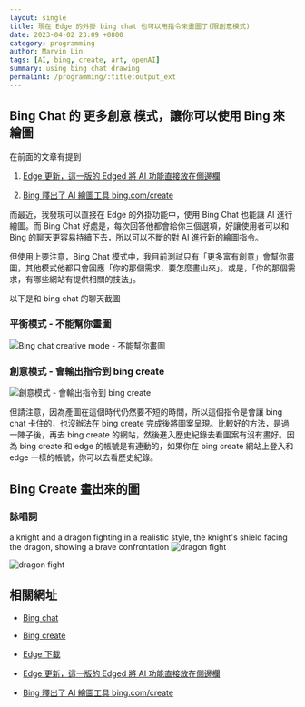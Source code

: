 ```yaml
---
layout: single
title: 現在 Edge 的外掛 bing chat 也可以用指令來畫圖了(限創意模式)
date: 2023-04-02 23:09 +0800
category: programming
author: Marvin Lin
tags: [AI, bing, create, art, openAI]
summary: using bing chat drawing
permalink: /programming/:title:output_ext
---
```


## Bing Chat 的 **更多創意** 模式，讓你可以使用 Bing 來繪圖

在前面的文章有提到 

1. [Edge 更新，這一版的 Edged 將 AI 功能直接放在側邊欄](https://moonandeye.github.io/programming/2023/03/20/edge-update-embed-ai.html)

2. [Bing 釋出了 AI 繪圖工具 bing.com/create](/life/:title:output_ext)

而最近，我發現可以直接在 Edge 的外掛功能中，使用 Bing Chat 也能讓 AI 進行繪圖。而 Bing Chat 好處是，每次回答他都會給你三個選項，好讓使用者可以和 Bing 的聊天更容易持續下去，所以可以不斷的對 AI 進行新的繪圖指令。

但使用上要注意，Bing Chat 模式中，我目前測試只有「更多富有創意」會幫你畫圖，其他模式他都只會回應「你的那個需求，要怎麼畫山來」。或是，「你的那個需求，有哪些網站有提供相關的技法」。

以下是和 bing chat 的聊天截圖

### 平衡模式 - 不能幫你畫圖
![Bing chat creative mode - 不能幫你畫圖](/assets/posts/bing-create/bing-chat-balance-mode.jpeg)

### 創意模式 - 會輸出指令到 bing create
![創意模式 - 會輸出指令到 bing create](/assets/posts/bing-create/bing-chat-creative-mode.jpeg)

但請注意，因為產圖在這個時代仍然要不短的時間，所以這個指令是會讓 bing chat 卡住的，也沒辦法在 bing create 完成後將圖案呈現。比較好的方法，是過一陣子後，再去 bing create 的網站，然後進入歷史紀錄去看圖案有沒有畫好。因為 bing create 和 edge 的帳號是有連動的，如果你在 bing create 網站上登入和 edge 一樣的帳號，你可以去看歷史紀錄。

## Bing Create 畫出來的圖

### 詠唱詞
a knight and a dragon fighting in a realistic style, the knight's shield facing the dragon, showing a brave confrontation
![dragon fight](/assets/posts/bing-create/dragon-fight1.jpeg)

![dragon fight](/assets/posts/bing-create/dragon-fight2.jpeg)

## 相關網址

- [Bing chat](https://www.bing.com/)

- [Bing create](https://www.bing.com/create)

- [Edge 下載](https://www.microsoft.com/edge/download)

- [Edge 更新，這一版的 Edged 將 AI 功能直接放在側邊欄](https://moonandeye.github.io/programming/2023/03/20/edge-update-embed-ai.html)

- [Bing 釋出了 AI 繪圖工具 bing.com/create](/life/:title:output_ext)